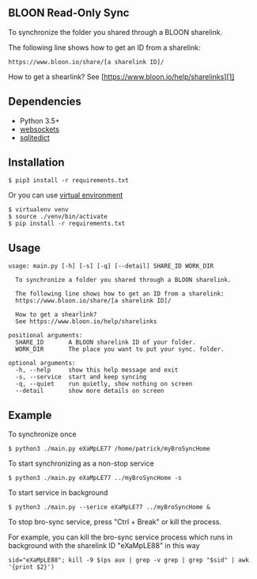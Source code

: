 ## BLOON Read-Only Sync ##

To synchronize the folder you shared through a BLOON sharelink.

The following line shows how to get an ID from a sharelink:
```
https://www.bloon.io/share/[a sharelink ID]/
```

How to get a shearlink?
See [https://www.bloon.io/help/sharelinks][1]

## Dependencies ##

* Python 3.5+
* [websockets][2]
* [sqlitedict][3]

## Installation ##

```
$ pip3 install -r requirements.txt
```

Or you can use [virtual environment][4]
```
$ virtualenv venv
$ source ./venv/bin/activate
$ pip install -r requirements.txt
```

## Usage ##

```
usage: main.py [-h] [-s] [-q] [--detail] SHARE_ID WORK_DIR

  To synchronize a folder you shared through a BLOON sharelink.

  The following line shows how to get an ID from a sharelink:
  https://www.bloon.io/share/[a sharelink ID]/

  How to get a shearlink?
  See https://www.bloon.io/help/sharelinks

positional arguments:
  SHARE_ID       A BLOON sharelink ID of your folder.
  WORK_DIR       The place you want to put your sync. folder.

optional arguments:
  -h, --help     show this help message and exit
  -s, --service  start and keep syncing
  -q, --quiet    run quietly, show nothing on screen
  --detail       show more details on screen
```

## Example ##

To synchronize once
```
$ python3 ./main.py eXaMpLE77 /home/patrick/myBroSyncHome
```

To start synchronizing as a non-stop service
```
$ python3 ./main.py eXaMpLE77 ../myBroSyncHome -s
```

To start service in background
```
$ python3 ./main.py --serice eXaMpLE77 ../myBroSyncHome &
```

To stop bro-sync service, press "Ctrl + Break" or kill the process.

For example, you can kill the bro-sync service process which runs in background with the sharelink ID "eXaMpLE88" in this way
```
sid="eXaMpLE88"; kill -9 $(ps aux | grep -v grep | grep "$sid" | awk '{print $2}')
```

[1]: https://www.bloon.io/help/sharelinks
[2]: https://pypi.org/project/websockets/
[3]: https://pypi.org/project/sqlitedict/
[4]: https://docs.python-guide.org/dev/virtualenvs/
